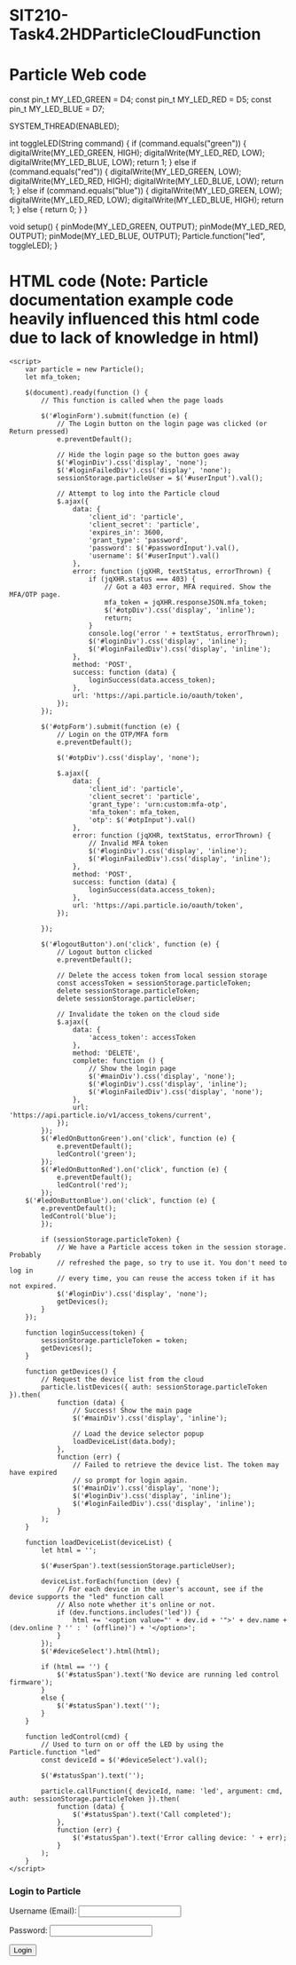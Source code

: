 # SIT210-Task4.2HDParticleCloudFunction


# Particle Web code
const pin_t MY_LED_GREEN = D4;
const pin_t MY_LED_RED = D5;
const pin_t MY_LED_BLUE = D7;

SYSTEM_THREAD(ENABLED);

int toggleLED(String command)
{
    if (command.equals("green"))
    {
        digitalWrite(MY_LED_GREEN, HIGH);
        digitalWrite(MY_LED_RED, LOW);
        digitalWrite(MY_LED_BLUE, LOW);
        return 1;
    }
    else if (command.equals("red"))
    {
        digitalWrite(MY_LED_GREEN, LOW);
        digitalWrite(MY_LED_RED, HIGH);
        digitalWrite(MY_LED_BLUE, LOW);
        return 1;
    }
    else if (command.equals("blue"))
    {
        digitalWrite(MY_LED_GREEN, LOW);
        digitalWrite(MY_LED_RED, LOW);
        digitalWrite(MY_LED_BLUE, HIGH);
        return 1;
    }
    else
    {
        return 0;
    }
}

void setup()
{
    pinMode(MY_LED_GREEN, OUTPUT);
    pinMode(MY_LED_RED, OUTPUT);
    pinMode(MY_LED_BLUE, OUTPUT);
    Particle.function("led", toggleLED);
}


# HTML code (Note: Particle documentation example code heavily influenced this html code due to lack of knowledge in html)
<html>

<head>
    <script src="https://ajax.googleapis.com/ajax/libs/jquery/3.5.1/jquery.min.js"></script>
    <script src="https://cdn.jsdelivr.net/npm/particle-api-js@8/dist/particle.min.js"></script>

    <script>
        var particle = new Particle();
        let mfa_token;

        $(document).ready(function () {
            // This function is called when the page loads

            $('#loginForm').submit(function (e) {
                // The Login button on the login page was clicked (or Return pressed)
                e.preventDefault();

                // Hide the login page so the button goes away
                $('#loginDiv').css('display', 'none');
                $('#loginFailedDiv').css('display', 'none');
                sessionStorage.particleUser = $('#userInput').val();

                // Attempt to log into the Particle cloud
                $.ajax({
                    data: {
                        'client_id': 'particle',
                        'client_secret': 'particle',
                        'expires_in': 3600,
                        'grant_type': 'password',
                        'password': $('#passwordInput').val(),
                        'username': $('#userInput').val()
                    },
                    error: function (jqXHR, textStatus, errorThrown) {
                        if (jqXHR.status === 403) {
                            // Got a 403 error, MFA required. Show the MFA/OTP page.
                            mfa_token = jqXHR.responseJSON.mfa_token;
                            $('#otpDiv').css('display', 'inline');
                            return;
                        }
                        console.log('error ' + textStatus, errorThrown);
                        $('#loginDiv').css('display', 'inline');
                        $('#loginFailedDiv').css('display', 'inline');
                    },
                    method: 'POST',
                    success: function (data) {
                        loginSuccess(data.access_token);
                    },
                    url: 'https://api.particle.io/oauth/token',
                });
            });

            $('#otpForm').submit(function (e) {
                // Login on the OTP/MFA form
                e.preventDefault();

                $('#otpDiv').css('display', 'none');

                $.ajax({
                    data: {
                        'client_id': 'particle',
                        'client_secret': 'particle',
                        'grant_type': 'urn:custom:mfa-otp',
                        'mfa_token': mfa_token,
                        'otp': $('#otpInput').val()
                    },
                    error: function (jqXHR, textStatus, errorThrown) {
                        // Invalid MFA token
                        $('#loginDiv').css('display', 'inline');
                        $('#loginFailedDiv').css('display', 'inline');
                    },
                    method: 'POST',
                    success: function (data) {
                        loginSuccess(data.access_token);
                    },
                    url: 'https://api.particle.io/oauth/token',
                });

            });

            $('#logoutButton').on('click', function (e) {
                // Logout button clicked
                e.preventDefault();

                // Delete the access token from local session storage
                const accessToken = sessionStorage.particleToken;
                delete sessionStorage.particleToken;
                delete sessionStorage.particleUser;

                // Invalidate the token on the cloud side
                $.ajax({
                    data: {
                        'access_token': accessToken
                    },
                    method: 'DELETE',
                    complete: function () {
                        // Show the login page
                        $('#mainDiv').css('display', 'none');
                        $('#loginDiv').css('display', 'inline');
                        $('#loginFailedDiv').css('display', 'none');
                    },
                    url: 'https://api.particle.io/v1/access_tokens/current',
                });
            });
            $('#ledOnButtonGreen').on('click', function (e) {
                e.preventDefault();
                ledControl('green');
            });
            $('#ledOnButtonRed').on('click', function (e) {
                e.preventDefault();
                ledControl('red');
            });
	    $('#ledOnButtonBlue').on('click', function (e) {
            e.preventDefault();
            ledControl('blue');
            });

            if (sessionStorage.particleToken) {
                // We have a Particle access token in the session storage. Probably
                // refreshed the page, so try to use it. You don't need to log in
                // every time, you can reuse the access token if it has not expired.
                $('#loginDiv').css('display', 'none');
                getDevices();
            }
        });

        function loginSuccess(token) {
            sessionStorage.particleToken = token;
            getDevices();
        }

        function getDevices() {
            // Request the device list from the cloud
            particle.listDevices({ auth: sessionStorage.particleToken }).then(
                function (data) {
                    // Success! Show the main page
                    $('#mainDiv').css('display', 'inline');

                    // Load the device selector popup
                    loadDeviceList(data.body);
                },
                function (err) {
                    // Failed to retrieve the device list. The token may have expired
                    // so prompt for login again.
                    $('#mainDiv').css('display', 'none');
                    $('#loginDiv').css('display', 'inline');
                    $('#loginFailedDiv').css('display', 'inline');
                }
            );
        }

        function loadDeviceList(deviceList) {
            let html = '';

            $('#userSpan').text(sessionStorage.particleUser);

            deviceList.forEach(function (dev) {
                // For each device in the user's account, see if the device supports the "led" function call
                // Also note whether it's online or not.
                if (dev.functions.includes('led')) {
                    html += '<option value="' + dev.id + '">' + dev.name + (dev.online ? '' : ' (offline)') + '</option>';
                }
            });
            $('#deviceSelect').html(html);

            if (html == '') {
                $('#statusSpan').text('No device are running led control firmware');
            }
            else {
                $('#statusSpan').text('');
            }
        }

        function ledControl(cmd) {
            // Used to turn on or off the LED by using the Particle.function "led"
            const deviceId = $('#deviceSelect').val();

            $('#statusSpan').text('');

            particle.callFunction({ deviceId, name: 'led', argument: cmd, auth: sessionStorage.particleToken }).then(
                function (data) {
                    $('#statusSpan').text('Call completed');
                },
                function (err) {
                    $('#statusSpan').text('Error calling device: ' + err);
                }
            );
        }
    </script>
</head>

<body>
    <div id="mainDiv" style="display: none;">
        <h3>Control an LED!</h3>
        <form>
            <p>Device: <select id="deviceSelect"></select></p>
            <p><button id="ledOnButtonGreen">Green LED On</button>&nbsp;<button id="ledOnButtonRed">Red LED On</button><button id="ledOnButtonBlue">Blue LED On</button></p>
            <p>&nbsp;</p>
            <p><span id="statusSpan"></span></p>
            <p>&nbsp;</p>
            <p>Logged in as <span id="userSpan"></span> <button id="logoutButton">Log out</button></p>
        </form>
    </div>
    <div id="loginDiv">
        <h3>Login to Particle</h3>
        <div id="loginFailedDiv" style="display: none;">
            <p>Login failed, please try again.</p>
        </div>
        <form id="loginForm">
            <p>Username (Email): <input type="text" id="userInput" /></p>
            <p>Password: <input type="password" id="passwordInput" /></p>
            <p><input type="submit" value="Login" /></p>
        </form>
    </div>
    <div id="otpDiv" style="display: none;">
        <form id="otpForm">
            <p>One-time password from your authenticator app: <input type="text" id="otpInput" /></p>
            <p><input type="submit" value="Login" /></p>
        </form>
    </div>
</body>

</html>

</html>
